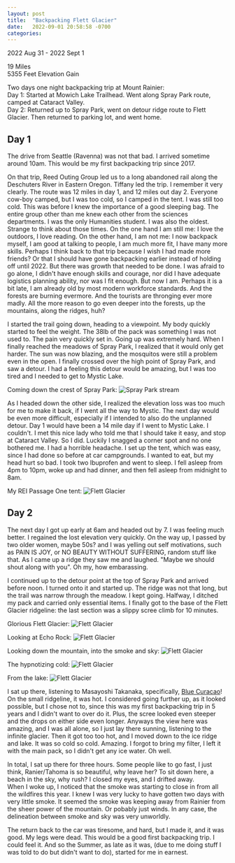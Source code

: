 ```yaml
---
layout: post
title:  "Backpacking Flett Glacier"
date:   2022-09-01 20:58:58 -0700
categories: 
---
```

2022 Aug 31 - 2022 Sept 1

19 Miles  
5355 Feet Elevation Gain

Two days one night backpacking trip at Mount Rainier:  
Day 1: Started at Mowich Lake Trailhead. Went along Spray Park route, camped at Cataract Valley.  
Day 2: Returned up to Spray Park, went on detour ridge route to Flett Glacier. Then returned to parking lot, and went home. 

## Day 1
The drive from Seattle (Ravenna) was not that bad. I arrived sometime around 10am. This would be my first backpacking trip since 2017. 

On that trip, Reed Outing Group led us to a long abandoned rail along the Deschuters River in Eastern Oregon. Tiffany led the trip. I remember it very clearly. The route was 12 miles in day 1, and 12 miles out day 2. Everyone cow-boy camped, but I was too cold, so I camped in the tent. I was still too cold. This was before I knew the importance of a good sleeping bag. The entire group other than me knew each other from the sciences departments. I was the only Humanities student. I was also the oldest. Strange to think about those times. On the one hand I am still me: I love the outdoors, I love reading. On the other hand, I am not me: I now backpack myself, I am good at talking to people, I am much more fit, I have many more skills. Perhaps I think back to that trip because I wish I had made more friends? Or that I should have gone backpacking earlier instead of holding off until 2022. But there was growth that needed to be done. I was afraid to go alone, I didn't have enough skills and courage, nor did I have adequate logistics planning ability, nor was I fit enough. But now I am. Perhaps it is a bit late, I am already old by most modern workforce standards. And the forests are burning evermore. And the tourists are thronging ever more madly. All the more reason to go even deeper into the forests, up the mountains, along the ridges, huh? 

I started the trail going down, heading to a viewpoint. My body quickly started to feel the weight. The 38lb of the pack was something I was not used to. The pain very quickly set in. Going up was extremely hard. When I finally reached the meadows of Spray Park, I realized that it would only get harder. The sun was now blazing, and the mosquitos were still a problem even in the open. I finally crossed over the high point of Spray Park, and saw a detour. I had a feeling this detour would be amazing, but I was too tired and I needed to get to Mystic Lake. 

Coming down the crest of Spray Park: ![Spray Park stream](/assets/IMG_2292.jpg)

As I headed down the other side, I realized the elevation loss was too much for me to make it back, if I went all the way to Mystic. The next day would be even more difficult, especially if I intended to also do the unplanned detour. Day 1 would have been a 14 mile day if I went to Mystic Lake. I couldn't. I met this nice lady who told me that I should take it easy, and stop at Cataract Valley. So I did. Luckily I snagged a corner spot and no one bothered me. I had a horrible headache. I set up the tent, which was easy, since I had done so before at car campgrounds. I wanted to eat, but my head hurt so bad. I took two Ibuprofen and went to sleep. I fell asleep from 4pm to 10pm, woke up and had dinner, and then fell asleep from midnight to 8am. 

My REI Passage One tent: ![Flett Glacier](/assets/IMG_2310.jpg)

## Day 2
The next day I got up early at 6am and headed out by 7. I was feeling much better. I regained the lost elevation very quickly. On the way up, I passed by two older women, maybe 50s? and I was yelling out self motivations, such as PAIN IS JOY, or NO BEAUTY WITHOUT SUFFERING, random stuff like that. As I came up a ridge they saw me and laughed. "Maybe we should shout along with you". Oh my, how embarassing. 

I continued up to the detour point at the top of Spray Park and arrived before noon. I turned onto it and started up. The ridge was not that long, but the trail was narrow through the meadow. I kept going. Halfway, I ditched my pack and carried only essential items. I finally got to the base of the Flett Glacier ridgeline: the last section was a slippy scree climb for 10 minutes. 

Glorious Flett Glacier:
![Flett Glacier](/assets/IMG_2398.jpg)

Looking at Echo Rock:
![Flett Glacier](/assets/IMG_2403.jpg)

Looking down the mountain, into the smoke and sky:
![Flett Glacier](/assets/IMG_2401.jpg)

The hypnotizing cold:
![Flett Glacier](/assets/IMG_2435.jpg)

From the lake:
![Flett Glacier](/assets/signal-2022-10-25-000820_003.jpeg)

I sat up there, listening to Masayoshi Takanaka, specifically, [Blue Curacao](https://www.youtube.com/watch?v=XhpCtqxttuU)! On the small ridgeline, it was hot. I considered going further up, as it looked possible, but I chose not to, since this was my first backpacking trip in 5 years and I didn't want to over do it. Plus, the scree looked even steeper and the drops on either side even longer. Anyways the view here was amazing, and I was all alone, so I just lay there sunning, listening to the infinite glacier. Then it got too too hot, and I moved down to the ice ridge and lake. It was so cold so cold. Amazing. I forgot to bring my filter, I left it with the main pack, so I didn't get any ice water. Oh well. 

In total, I sat up there for three hours. Some people like to go fast, I just think, Ranier/Tahoma is so beautiful, why leave her? To sit down here, a beach in the sky, why rush? I closed my eyes, and I drifted away.  
When I woke up, I noticed that the smoke was starting to close in from all the wildfires this year. I knew I was very lucky to have gotten two days with very little smoke. It seemed the smoke was keeping away from Rainier from the sheer power of the mountain. Or pobably just winds. In any case, the delineation between smoke and sky was very unworldly. 

The return back to the car was tiresome, and hard, but I made it, and it was good. My legs were dead. This would be a good first backpacking trip. I could feel it. And so the Summer, as late as it was, (due to me doing stuff I was told to do but didn't want to do), started for me in earnest. 




